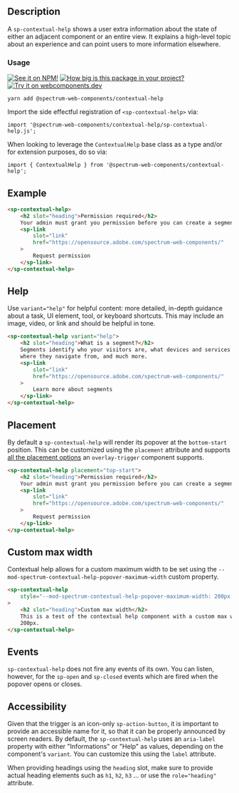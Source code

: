 ## Description

A `sp-contextual-help` shows a user extra information about the state of either an adjacent component or an entire view. It explains a high-level topic about an experience and can point users to more information elsewhere.

### Usage

[![See it on NPM!](https://img.shields.io/npm/v/@spectrum-web-components/contextual-help?style=for-the-badge)](https://www.npmjs.com/package/@spectrum-web-components/contextual-help)
[![How big is this package in your project?](https://img.shields.io/bundlephobia/minzip/@spectrum-web-components/contextual-help?style=for-the-badge)](https://bundlephobia.com/result?p=@spectrum-web-components/contextual-help)
[![Try it on webcomponents.dev](https://img.shields.io/badge/Try%20it%20on-webcomponents.dev-green?style=for-the-badge)](https://webcomponents.dev/edit/collection/fO75441E1Q5ZlI0e9pgq/WPGsKF04KHJ3tVB852UD/src/index.ts)

```
yarn add @spectrum-web-components/contextual-help
```

Import the side effectful registration of `<sp-contextual-help>` via:

```
import '@spectrum-web-components/contextual-help/sp-contextual-help.js';
```

When looking to leverage the `ContextualHelp` base class as a type and/or for extension purposes, do so via:

```
import { ContextualHelp } from '@spectrum-web-components/contextual-help';
```

## Example

```html
<sp-contextual-help>
    <h2 slot="heading">Permission required</h2>
    Your admin must grant you permission before you can create a segment.
    <sp-link
        slot="link"
        href="https://opensource.adobe.com/spectrum-web-components/"
    >
        Request permission
    </sp-link>
</sp-contextual-help>
```

## Help

Use `variant="help"` for helpful content: more detailed, in-depth guidance about a task, UI element, tool, or keyboard shortcuts. This may include an image, video, or link and should be helpful in tone.

```html
<sp-contextual-help variant="help">
    <h2 slot="heading">What is a segment?</h2>
    Segments identify who your visitors are, what devices and services they use,
    where they navigate from, and much more.
    <sp-link
        slot="link"
        href="https://opensource.adobe.com/spectrum-web-components/"
    >
        Learn more about segments
    </sp-link>
</sp-contextual-help>
```

## Placement

By default a `sp-contextual-help` will render its popover at the `bottom-start` position. This can be customized using the `placement` attribute and supports [all the placement options](http://localhost:8000/components/overlay-trigger/#placement) an `overlay-trigger` component supports.

```html
<sp-contextual-help placement="top-start">
    <h2 slot="heading">Permission required</h2>
    Your admin must grant you permission before you can create a segment.
    <sp-link
        slot="link"
        href="https://opensource.adobe.com/spectrum-web-components/"
    >
        Request permission
    </sp-link>
</sp-contextual-help>
```

## Custom max width

Contextual help allows for a custom maximum width to be set using the `--mod-spectrum-contextual-help-popover-maximum-width` custom property.

```html
<sp-contextual-help
    style="--mod-spectrum-contextual-help-popover-maximum-width: 200px;"
>
    <h2 slot="heading">Custom max width</h2>
    This is a test of the contextual help component with a custom max width of
    200px.
</sp-contextual-help>
```

## Events

`sp-contextual-help` does not fire any events of its own. You can listen, however, for the `sp-open` and `sp-closed` events which are fired when the popover opens or closes.

## Accessibility

Given that the trigger is an icon-only `sp-action-button`, it is important to provide an accessible name for it, so that it can be properly announced by screen readers.
By default, the `sp-contextual-help` uses an `aria-label` property with either "Informations" or "Help" as values, depending on the component's `variant`.
You can customize this using the `label` attribute.

When providing headings using the `heading` slot, make sure to provide actual heading elements such as `h1`, `h2`, `h3` ... or use the `role="heading"` attribute.
